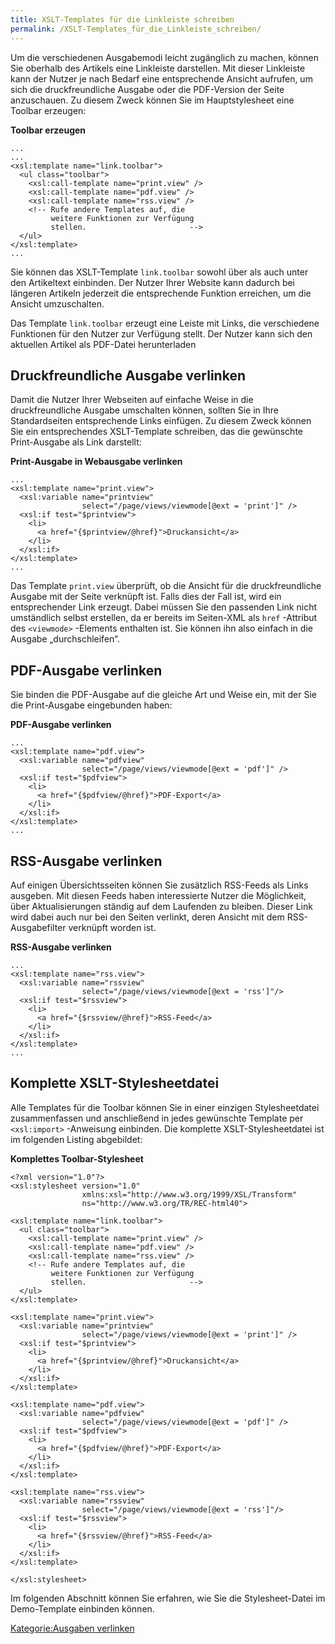 ```yaml
---
title: XSLT-Templates für die Linkleiste schreiben
permalink: /XSLT-Templates_für_die_Linkleiste_schreiben/
---
```


Um die verschiedenen Ausgabemodi leicht zugänglich zu machen, können Sie oberhalb des Artikels eine Linkleiste darstellen. Mit dieser Linkleiste kann der Nutzer je nach Bedarf eine entsprechende Ansicht aufrufen, um sich die druckfreundliche Ausgabe oder die PDF-Version der Seite anzuschauen. Zu diesem Zweck können Sie im Hauptstylesheet eine Toolbar erzeugen:

**Toolbar erzeugen**

~~~~ {.xml}
...
...
<xsl:template name="link.toolbar">
  <ul class="toolbar">
    <xsl:call-template name="print.view" />
    <xsl:call-template name="pdf.view" />
    <xsl:call-template name="rss.view" />
    <!-- Rufe andere Templates auf, die
         weitere Funktionen zur Verfügung
         stellen.                       -->
  </ul>
</xsl:template>
...
~~~~

Sie können das XSLT-Template `link.toolbar` sowohl über als auch unter den Artikeltext einbinden. Der Nutzer Ihrer Website kann dadurch bei längeren Artikeln jederzeit die entsprechende Funktion erreichen, um die Ansicht umzuschalten.

Das Template `link.toolbar` erzeugt eine Leiste mit Links, die verschiedene Funktionen für den Nutzer zur Verfügung stellt. Der Nutzer kann sich den aktuellen Artikel als PDF-Datei herunterladen

Druckfreundliche Ausgabe verlinken
----------------------------------

Damit die Nutzer Ihrer Webseiten auf einfache Weise in die druckfreundliche Ausgabe umschalten können, sollten Sie in Ihre Standardseiten entsprechende Links einfügen. Zu diesem Zweck können Sie ein entsprechendes XSLT-Template schreiben, das die gewünschte Print-Ausgabe als Link darstellt:

**Print-Ausgabe in Webausgabe verlinken**

~~~~ {.xml}
...
<xsl:template name="print.view">
  <xsl:variable name="printview"
                select="/page/views/viewmode[@ext = 'print']" />
  <xsl:if test="$printview">
    <li>
      <a href="{$printview/@href}">Druckansicht</a>
    </li>
  </xsl:if>
</xsl:template>
...
~~~~

Das Template `print.view` überprüft, ob die Ansicht für die druckfreundliche Ausgabe mit der Seite verknüpft ist. Falls dies der Fall ist, wird ein entsprechender Link erzeugt. Dabei müssen Sie den passenden Link nicht umständlich selbst erstellen, da er bereits im Seiten-XML als `href` -Attribut des `<viewmode>` -Elements enthalten ist. Sie können ihn also einfach in die Ausgabe „durchschleifen“.

PDF-Ausgabe verlinken
---------------------

Sie binden die PDF-Ausgabe auf die gleiche Art und Weise ein, mit der Sie die Print-Ausgabe eingebunden haben:

**PDF-Ausgabe verlinken**

~~~~ {.xml}
...
<xsl:template name="pdf.view">
  <xsl:variable name="pdfview"
                select="/page/views/viewmode[@ext = 'pdf']" />
  <xsl:if test="$pdfview">
    <li>
      <a href="{$pdfview/@href}">PDF-Export</a>
    </li>
  </xsl:if>
</xsl:template>
...
~~~~

RSS-Ausgabe verlinken
---------------------

Auf einigen Übersichtsseiten können Sie zusätzlich RSS-Feeds als Links ausgeben. Mit diesen Feeds haben interessierte Nutzer die Möglichkeit, über Aktualisierungen ständig auf dem Laufenden zu bleiben. Dieser Link wird dabei auch nur bei den Seiten verlinkt, deren Ansicht mit dem RSS-Ausgabefilter verknüpft worden ist.

**RSS-Ausgabe verlinken**

~~~~ {.xml}
...
<xsl:template name="rss.view">
  <xsl:variable name="rssview"
                select="/page/views/viewmode[@ext = 'rss']"/>
  <xsl:if test="$rssview">
    <li>
      <a href="{$rssview/@href}">RSS-Feed</a>
    </li>
  </xsl:if>
</xsl:template>
...
~~~~

Komplette XSLT-Stylesheetdatei
------------------------------

Alle Templates für die Toolbar können Sie in einer einzigen Stylesheetdatei zusammenfassen und anschließend in jedes gewünschte Template per `<xsl:import>` -Anweisung einbinden. Die komplette XSLT-Stylesheetdatei ist im folgenden Listing abgebildet:

**Komplettes Toolbar-Stylesheet**

~~~~ {.xml}
<?xml version="1.0"?>
<xsl:stylesheet version="1.0"
                xmlns:xsl="http://www.w3.org/1999/XSL/Transform"
                ns="http://www.w3.org/TR/REC-html40">

<xsl:template name="link.toolbar">
  <ul class="toolbar">
    <xsl:call-template name="print.view" />
    <xsl:call-template name="pdf.view" />
    <xsl:call-template name="rss.view" />
    <!-- Rufe andere Templates auf, die
         weitere Funktionen zur Verfügung
         stellen.                       -->
  </ul>
</xsl:template>

<xsl:template name="print.view">
  <xsl:variable name="printview"
                select="/page/views/viewmode[@ext = 'print']" />
  <xsl:if test="$printview">
    <li>
      <a href="{$printview/@href}">Druckansicht</a>
    </li>
  </xsl:if>
</xsl:template>

<xsl:template name="pdf.view">
  <xsl:variable name="pdfview"
                select="/page/views/viewmode[@ext = 'pdf']" />
  <xsl:if test="$pdfview">
    <li>
      <a href="{$pdfview/@href}">PDF-Export</a>
    </li>
  </xsl:if>
</xsl:template>

<xsl:template name="rss.view">
  <xsl:variable name="rssview"
                select="/page/views/viewmode[@ext = 'rss']"/>
  <xsl:if test="$rssview">
    <li>
      <a href="{$rssview/@href}">RSS-Feed</a>
    </li>
  </xsl:if>
</xsl:template>

</xsl:stylesheet>
~~~~

Im folgenden Abschnitt können Sie erfahren, wie Sie die Stylesheet-Datei im Demo-Template einbinden können.

[Kategorie:Ausgaben verlinken](/Kategorie:Ausgaben_verlinken )